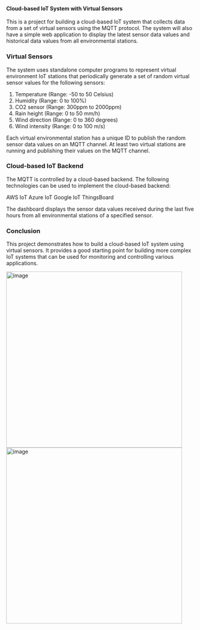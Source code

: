 <h4> Cloud-based IoT System with Virtual Sensors </h4>

This is a project for building a cloud-based IoT system that collects data from a set of virtual sensors using the MQTT protocol. The system will also have a simple web application to display the latest sensor data values and historical data values from all environmental stations.

<h3> Virtual Sensors </h3>

The system uses standalone computer programs to represent virtual environment IoT stations that periodically generate a set of random virtual sensor values for the following sensors:

1. Temperature (Range: -50 to 50 Celsius)
2. Humidity (Range: 0 to 100%)
3. CO2 sensor (Range: 300ppm to 2000ppm)
4. Rain height (Range: 0 to 50 mm/h)
5. Wind direction (Range: 0 to 360 degrees)
6. Wind intensity (Range: 0 to 100 m/s)

Each virtual environmental station has a unique ID to publish the random sensor data values on an MQTT channel. At least two virtual stations are running and publishing their values on the MQTT channel.

<h3> Cloud-based IoT Backend </h3>

The MQTT is controlled by a cloud-based backend. The following technologies can be used to implement the cloud-based backend:

AWS IoT
Azure IoT
Google IoT 
ThingsBoard

The dashboard displays the sensor data values received during the last five hours from all environmental stations of a specified sensor.

 <h3> Conclusion </h3>

This project demonstrates how to build a cloud-based IoT system using virtual sensors. It provides a good starting point for building more complex IoT systems that can be used for monitoring and controlling various applications.


<img width="468" alt="image" src="https://user-images.githubusercontent.com/47717859/231624756-5112ff18-bb3c-4991-b4a5-d46cbba0b0be.png">

<img width="468" alt="image" src="https://user-images.githubusercontent.com/47717859/231624644-9c1adfd9-5f7c-400e-8760-6ca5b1efcf72.png">
